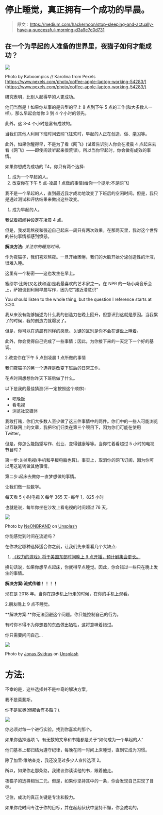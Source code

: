 # 停止睡觉，真正拥有一个成功的早晨。

> 原文：<https://medium.com/hackernoon/stop-sleeping-and-actually-have-a-successful-morning-d3a9c7c0d731>

## 在一个为早起的人准备的世界里，夜猫子如何才能成功？

![](img/1fe52875554ff3c9ca55bf2f6c69a0b6.png)

Photo by Kaboompics // Karolina from Pexels [https://www.pexels.com/photo/coffee-apple-laptop-working-54283/](https://www.pexels.com/photo/coffee-apple-laptop-working-54283/)

研究表明，比别人起得早的人更成功。

他们当然是！如果你从事的是典型的早上 8 点到下午 5 点的工作(和大多数人一样)，那么早起会给你 3 到 4 个小时的领先。

此外，这 3-4 个小时是富有成效的。

当我们其他人利用下班时间去网飞狂欢时，早起的人正在创造、做、[学习](https://hackernoon.com/tagged/learning)等。

此外，如果你醒得早，不是为了看《网飞》(试着告诉别人你会在凌晨 4 点起床去看《网飞》——即使阅读听起来很荒谬)，所以当你早起时，你会做有成效的事情。

如果你想成为成功的 T4，你只有两个选择:

1.  成为一个早起的人。
2.  改变你在下午 5 点-凌晨 1 点做的事情(给你一个提示:不是网飞)

我不是一个早起的人，直到最近我才成功地改变了下班后的空闲时间。但是，我只是通过测试和评估结果来做出这些改变。

1.  成为早起的人。

我试着把闹钟设定在凌晨 4 点。

但是，我发现熬夜和强迫自己起床一周只有两次效果。在那两天里，我对这个世界的任何事情都感到愤怒。

**解决方法:** *关注你的睡觉时间。*

作为夜猫子，我们喜欢熬夜。一旦开始困倦，我们的大脑开始分泌创造性的汁液，很难入睡。

这里有一个秘密——这也发生在早上。

塞缪尔·比姆(又名铁和酒)是我最喜欢的艺术家之一。在 NPR 的一场小桌音乐会上，萨姆谈到利用早晨写作，因为它“接近潜意识”

You should listen to the whole thing, but the question I reference starts at 3:20.

我从来没有能够描述为什么我的创造力在晚上回升，但意识到这就是原因。当我累了的时候，我的创造力就爆发了。

但是，你可以在清晨有同样的感觉。关键的区别是你不会在键盘上睡着。

此外，你会觉得自己完成了一些事情；因此，为你接下来的一天定下一个好的基调。

2.改变你在下午 5 点到凌晨 1 点所做的事情

我们夜猫子的另一个选择是改变下班后的日常工作。

花点时间想想你昨天下班后做了什么。

以下是我的最佳猜测(不一定按照这个顺序):

*   吃晚饭
*   看电视
*   浏览社交媒体

我敢打赌，你们大多数人至少做了这三件事情中的两件。你们中的一些人可能浏览过互联网上的文章，我把它们归类在第三个项目下，因为你们可能在使用 Twitter。

但是，你怎么能指望写作、创业、变得健康等等。当你忙着看超过 5 小时的电视节目时？

第一步:关掉电视(手机和平板电脑也算)。事实上，取消你的网飞订阅，因为你可以用这笔钱做其他事情。

第二步:起床去做你一直梦想做的事情。

让我们做一些数学。

每天看 5 小时电视 X 每年 365 天=每年 1，825 小时

也就是说，每年你坐在沙发上看电视的时间超过 76 天。

![](img/ff71df21633598150164c0829f84da3e.png)

Photo by [NeONBRAND](https://unsplash.com/photos/KYxXMTpTzek?utm_source=unsplash&utm_medium=referral&utm_content=creditCopyText) on [Unsplash](https://unsplash.com/search/photos/time?utm_source=unsplash&utm_medium=referral&utm_content=creditCopyText)

你能感觉到时间在流逝吗？

在你决定哪种选择适合你之前，让我们先来看看几个大缺点:

1.  [《权力的游戏》将于美国东部时间晚上 9 点开播，预计剧集会更长。](https://www.vanityfair.com/hollywood/2017/07/game-of-thrones-season-8-feature-length-episodes)

换句话说，如果你想早点起床，你就得早点睡觉。因此，你会错过一些只在晚上发生的事情。

**解决方案:流式传输！！！！**

现在是 2018 年。当你在跑步机上行走的时候，在你的手机上观看。

2.朋友晚上 9 点不睡觉。

**解决方案:**你无法回避这个问题。你只能控制自己的行为。

有时你不得不为你想要的东西做出牺牲，这将意味着错过。

你只需要问问自己…

![](img/471cc4a546426d1af1e3edd3fcee042d.png)

Photo by [Jonas Svidras](https://unsplash.com/photos/Hx2YqZB4Dwc?utm_source=unsplash&utm_medium=referral&utm_content=creditCopyText) on [Unsplash](https://unsplash.com/search/photos/quotes?utm_source=unsplash&utm_medium=referral&utm_content=creditCopyText)

# 方法:

不幸的是，这些选择并不是神奇的解决方案。

我不是莫斐斯。

你不是尼奥(但那会有多酷？).

![](img/d02628571b1f9fd1960c736e20c6883e.png)

你必须对每一个进行实验，找到你喜欢的那个。

如果你选择选项 1，有无数的文章和书籍都是关于“如何成为一个早起的人”

他们基本上都归结为遵守纪律，每晚在同一时间上床睡觉，直到它成为习惯。

除了加里·维纳查克，我还没见过多少人宣传选项 2。

所以，如果你走那条路，我建议你读读他的书，跟着他走。

夜猫子的选择相当二元。但是，如果你坚持其中的一条，你会发现自己实现了目标。

记住，成功的真正关键是专注和毅力。

如果你花时间专注于你的目标，并在起起伏伏中坚持不懈，你会成功的。
